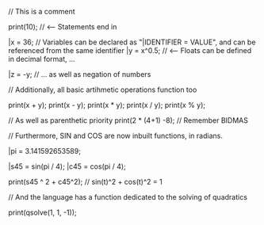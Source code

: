 // This is a comment

print(10);  // <-- Statements end in

|x = 36; // Variables can be declared as "|IDENTIFIER = VALUE", and can be referenced from the same identifier
|y = x^0.5;  // <-- Floats can be defined in decimal format, ...

|z = -y;    // ... as well as negation of numbers

// Additionally, all basic artihmetic operations function too

print(x + y);
print(x - y);
print(x * y);
print(x / y);
print(x % y);

// As well as parenthetic priority
print(2 * (4+1) -8);  // Remember BIDMAS 

// Furthermore, SIN and COS are now inbuilt functions, in radians.

|pi = 3.141592653589;

|s45 = sin(pi / 4);
|c45 = cos(pi / 4);

print(s45 ^ 2 + c45^2); // sin(t)^2 + cos(t)^2 = 1

// And the language has a function dedicated to the solving of quadratics

print(qsolve(1, 1, -1));
